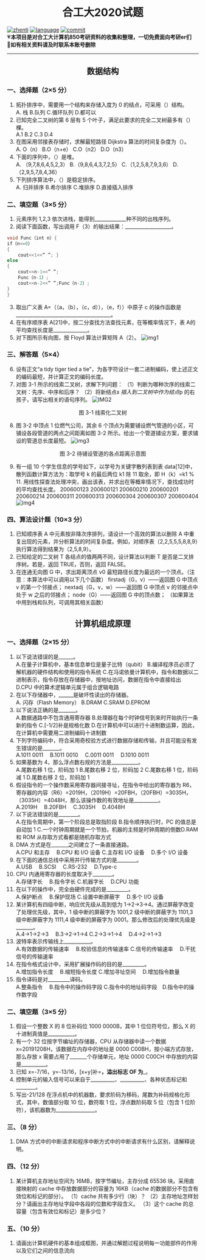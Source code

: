# <center>合工大2020试题</center>

[![zhenti](https://img.shields.io/badge/%E8%80%83%E7%A0%94%E7%9C%9F%E9%A2%98-850-brightgreen)](https://github.com/HFUT-cskaoyan/zhenti)
[![language](https://img.shields.io/badge/language-c%2B%2B-orange)](#language)
[![commit](https://img.shields.io/github/last-commit/HFUT-cskaoyan/zhenti)](#commit)  
:heartpulse:**本项目是对合工大计算机850考研资料的收集和整理，一切免费面向考研er们**  
:love_letter:**如有相关资料请及时联系本账号删除**
****
## <center>数据结构</center>
### 一、选择题（2×5 分）
1. 拓扑排序中，需要用一个结构来存储入度为 0 的结点，可采用（）结构。  
A. 栈 B.队列 C.循环队列 D.都可以
2. 已知完全二叉树的第 6 层有 5 个叶子，满足此要求的完全二叉树最多有（）棵。  
A.1 B.2 C.3 D.4
3. 在图采用邻接表存储时，求解最短路径 Dijkstra 算法的时间复杂度为（）。  
A. O（n） B.O（n+e） C.O（n2） D.O（n3）
4. 下面的序列中，（）是堆。  
A. （9,7,8,6,4,5,2,3） B.（9,8,6,4,3,7,2,5） C.（1,2,5,8,7,9,3,6） D. （2,9,5,7,8,4,36）
5. 下列排序算法中，（）是稳定排序。  
A. 归并排序 B.希尔排序 C.堆排序 D.直接插入排序
### 二、填空题（3×5 分）
1. 元素序列 1,2,3 依次进栈，能得到_____________种不同的出栈序列。  
2. 阅读下面函数，写出调用 F（3）的输出结果：___________________。   
```c++
void Func（int n）{
if（n<=0）
{ 
    cout<<1<<” ”; }
else
{
    cout<<n-1<<” ”;
    Func（n-1）;
    cout<<n-2<<” ”;Func（n-2）;
}
}
```
3. 取出广义表 A=（（a，（b），（c，d）），（e，f））中原子 c 的操作函数是_______________________________________。
4. 在有序顺序表 A[21]中，按二分查找方法查找元素，在等概率情况下，表 A的平均查找长度是______________。
5. 对下图所示有向图，按 Floyd 算法计算矩阵 A（2）。 
![img1](../img/2020-1.png)
### 三、解答题（5×4）
6. 设有正文“a tidy tiger tied a tie”，为各字符设计一套二进制编码，使上述正文的编码最短，并计算正文的编码长度。
7. 对图 3-1 所示的线索二叉树，求解下列问题：
（1）判断为哪种次序的线索二叉树：先序、中序和后序？
（2）将新结点*s 插入到二叉树中作为结点*p 的右孩子，请写出相关的语句序列。
![IMG2](../img/2020-2.png)  
<center>图 3-1 线索化二叉树</center>  

8. 图 3-2 中顶点 1 位燃气公司，其余 6 个顶点为需要铺设燃气管道的小区，可铺设各段管道的两点之间距离如图 3-2 所示。给出一个管道铺设方案，要求铺设的管道总长度最短。
![img3](../img/2020-3.png)
<center>图 3-2 待铺设管道的各点距离示意图</center>  

9.  有一组 10 个学生信息的学号如下，以学号为关键字散列表到表 data[12]中，散列函数计算方法为：取学号 k 的最后两位 k1 除 11 取余，即 H（k）=k1 % 11. 用线性探查法处理冲突，画出该表，并求出在等概率情况下，查找成功时的平均查找长度。
200600123 200600121 200600210 200600201 200600214
200600311 200600313 200600304 200600307 200600404
![img4](../img/2020-4.png)
### 四、算法设计题（10×3 分）
1. 已知顺序表 A 中元素按非降次序排列，请设计一个高效的算法以删除 A 中重复出现的元素，并分析算法的时间复杂度。例如，对顺序表（2,2,5,5,5,8,8,9）执行算法得到结果为（2,5,8,9）。
2. 已知给定的二叉树 T 各结点的值两两不同，设计算法以判断 T 是否是二叉排序树。若是，返回 TRUE，否则，返回 FALSE。
3. 在连通无向图 G 中，求出距离顶点 v0 最短路径长度为最远的一个顶点。（注意：本算法中可以调用以下几个函数）
firstadj（G，v）——返回图 G 中顶点 v 的第一个邻接点；
nextadj（G，v，w）——返回图 G 中顶点 v 的邻接点中处于 w 之后的邻接点；
node（G）——返回图 G 中的顶点数；
（如果算法中用到栈和队列，可调用其相关函数）
## <center>计算机组成原理</center>
### 一、选择题（2×15 分）
1. 以下说法错误的是______。  
A.在量子计算机中，基本信息单位是量子比特（qubit）
B.编译程序员必须了解机器的硬件结构和使用的指令系统
C.在冯诺依曼计算机中，指令和数据以二进制表示，指令存放在存储器中，按地址访问，数据在指令中直接给出
D.CPU 中的算术逻辑单元属于组合逻辑电路
2. 在以下存储器中，______是破坏性读出的存储器。  
A. 闪存（Flash Memory） B.DRAM C.SRAM D.EPROM
3. 以下说法正确的是_______。  
A.数据通路中不包含通用寄存器
B.处理器在每个时钟信号到来时开始执行一条新的指令
C.[-1/2]补是规格化数
D.在计算机中可以进行十进制数运算，因此，在计算机中需要用二进制编码十进制数
4. 下列字符编码中，符合采用奇校验方式进行数据存储和传输，并且可能没有发生错误的是_______。  
A.1011 0011 &emsp;B.1011 0010 &emsp;C.0011 0011 &emsp;D.1010 0011
5. 如果基数为 4，那么浮点数右规的方法是___________。  
A.尾数右移 1 位，阶码加 1
B.尾数右移 2 位，阶码加 2
C.尾数右移 1 位，阶码减 1
D.尾数右移 2 位，阶码加 1
6. 假设指令的一个操作数采用寄存器间接寻址，在指令中给出的寄存器为 R6，寄存器的内容（R6）=2019H，（2019H）=20FBH，（20FBH）=3035H，（3035H）=4048H，那么该操作数的有效地址是__________。  
A.2019H &emsp;B.20FBH &emsp;C.3035H&emsp; D.4048H
7. 以下说法错误的是________。  
A.在指令周期中，第一个阶段总是取指阶段
B.指令顺序执行时，PC 的值总是自动加 1
C.一个时钟周期就是一个节拍，机器的主频是时钟周期的倒数D.RAM 和 ROM 从存取方式看都是随机存取方式
8. DMA 方式是在_______之间建立了一条直接通路。  
A.CPU 和主存&emsp; B.CPU 和 I/O 设备
C.主存和 I/O 设备&emsp; D.多个 I/O 设备
9. 在下面的通信总线中采用并行传输方式的是________。  
A.USB &emsp;B.SCSI&emsp; C.RS-232&emsp; D.Type-c
10. CPU 内通用寄存器的长度取决于________。  
A.存储字长 &emsp;B.指令字长
C.机器字长&emsp; D.CPU 功能
11. 在以下的操作中，完全由硬件完成的是_________。  
A.保护断点&emsp; B.保护现场
C.设置中断屏蔽字&emsp; D.多个 I/O 设备
12. 某计算机有四级中断，响应优先级从高到低为 1->2->3->4。通过屏蔽字改变了处理优先级，其中，1 级中断的屏蔽字为 1001,2 级中断的屏蔽字为 1101,3 级中断屏蔽字为 1111,4 级中断的屏蔽字为 0001。那么修改后的处理优先级是_______。  
A.4->1->2->3 &emsp;B.3->2->1->4
C.2->3->1->4&emsp; D.4->2->1->3
13. 波特率表示传输线上___________。  
A.有效数据的传输速率&emsp; B.校验信息的传输速率
C.信号的传输速率 &emsp;D.干扰信号的传输速率
14. 在指令格式设计中，采用扩展操作码的目的是_________。  
A.增加指令长度&emsp; B.缩短指令长度
C.增加寻址空间 &emsp;D.增加指令数量
15. 指令译码是对_________译码。  
A.整条指令&emsp; B.指令中的操作码字段
C.指令中的地址码字段&emsp;D.指令中的操作数字段
### 二、填空题（3×5 分）
1. 假设一个整数 X 的 8 位补码位 1000 0000B，其中 1 位位符号位，那么 X 的十进制真值是___________。
2. 有一个 32 位按字节编址的存储器，CPU 从存储器中读一个数据 x=20191208H，该数据在内存中的地址是 0000 C00BH，按小端方式存放，那么存放 x 需要占用了_______个存储单元，地址 0000 C00CH 中存放的内容是__________。
3. 已知 x=-7/16，y=-13/16，[x+y]补=________，溢出标志 OF 为_________。
4. 控制单元的输入信号可以来自于__________、__________、各种状态标记和________。
5. 写出-21/128 在浮点机中的机器数，要求阶码为移码，尾数为补码规格化形式，其中，数值部分取 10 位，数符取 1 位，浮点数阶码取 5 位（包含 1 位阶符），该机器数为________________。
### 三、（8 分）
1. DMA 方式中的中断请求和程序中断方式中的中断请求有什么区别，请解释说明。
### 四、（12 分）
1. 某计算机主存地址空间为 16MB，按字节编址，主存分成 65536 块。采用直接映射的 cache 中存放数据部分的容量为 16KB（cache 的数据部分不包含有效位和标记的部分）。
（1）cache 共有多少行（块）？
（2）主存地址怎样划分？请画出主存地址字段中各段的位数和字段含义。
（3）这个 cache 的总容量（包含有效位和标记）是多少位？
###  五、（10 分）
1. 请画出计算机硬件的基本组成框图，并通过解题过程说明每一功能部件的作用以及它们之间的信息流向